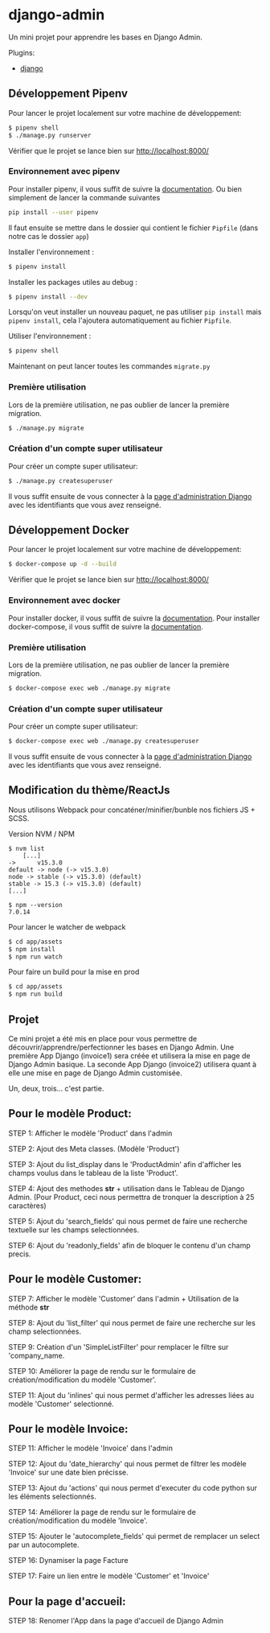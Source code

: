 # django-admin

Un mini projet pour apprendre les bases en Django Admin.

Plugins:
- [django](https://www.djangoproject.com/)


## Développement Pipenv

Pour lancer le projet localement sur votre machine de développement:

```sh
$ pipenv shell
$ ./manage.py runserver
```

Vérifier que le projet se lance bien sur [http://localhost:8000/](http://localhost:8000/)


### Environnement avec pipenv

Pour installer pipenv, il vous suffit de suivre la [documentation](https://pypi.org/project/pipenv/). Ou bien simplement de lancer la commande suivantes
```sh
pip install --user pipenv
```

Il faut ensuite se mettre dans le dossier qui contient le fichier `Pipfile` (dans notre cas le dossier `app`)

Installer l'environnement :
```sh
$ pipenv install
```

Installer les packages utiles au debug :
```sh
$ pipenv install --dev
```

Lorsqu'on veut installer un nouveau paquet, ne pas utiliser `pip install` mais `pipenv install`, cela l'ajoutera automatiquement au fichier `Pipfile`.

Utiliser l'environnement :

```sh
$ pipenv shell
```

Maintenant on peut lancer toutes les commandes `migrate.py`


### Première utilisation

Lors de la première utilisation, ne pas oublier de lancer la première migration.

```sh
$ ./manage.py migrate
```


### Création d'un compte super utilisateur

Pour créer un compte super utilisateur:

```sh
$ ./manage.py createsuperuser
```

Il vous suffit ensuite de vous connecter à la [page d'administration Django](http://localhost:8000/rmas-admin/) avec les identifiants que vous avez renseigné.



## Développement Docker

Pour lancer le projet localement sur votre machine de développement:

```sh
$ docker-compose up -d --build
```

Vérifier que le projet se lance bien sur [http://localhost:8000/](http://localhost:8000/)


### Environnement avec docker

Pour installer docker, il vous suffit de suivre la [documentation](https://docs.docker.com/engine/install/ubuntu/).
Pour installer docker-compose, il vous suffit de suivre la [documentation](https://docs.docker.com/compose/install/).


### Première utilisation

Lors de la première utilisation, ne pas oublier de lancer la première migration.

```sh
$ docker-compose exec web ./manage.py migrate
```


### Création d'un compte super utilisateur

Pour créer un compte super utilisateur:

```sh
$ docker-compose exec web ./manage.py createsuperuser
```

Il vous suffit ensuite de vous connecter à la [page d'administration Django](http://localhost:8000/rmas-admin/) avec les identifiants que vous avez renseigné.



## Modification du thème/ReactJs

Nous utilisons Webpack pour concaténer/minifier/bunble nos fichiers JS + SCSS.

Version NVM / NPM
```
$ nvm list
    [...]
->      v15.3.0
default -> node (-> v15.3.0)
node -> stable (-> v15.3.0) (default)
stable -> 15.3 (-> v15.3.0) (default)
[...]

$ npm --version
7.0.14
```

Pour lancer le watcher de webpack
```sh
$ cd app/assets
$ npm install
$ npm run watch
```

Pour faire un build pour la mise en prod
```sh
$ cd app/assets
$ npm run build
```


## Projet

Ce mini projet a été mis en place pour vous permettre de découvrir/apprendre/perfectionner les bases en Django Admin.
Une première App Django (invoice1) sera créée et utilisera la mise en page de Django Admin basique.
La seconde App Django (invoice2) utilisera quant à elle une mise en page de Django Admin customisée.

Un, deux, trois... c'est partie.

Pour le modèle Product:
-----------------------
STEP 1: Afficher le modèle 'Product' dans l'admin

STEP 2: Ajout des Meta classes. (Modèle 'Product')

STEP 3: Ajout du list_display dans le 'ProductAdmin' afin d'afficher les champs voulus dans le tableau de la liste 'Product'.

STEP 4: Ajout des methodes __str__ + utilisation dans le Tableau de Django Admin. (Pour Product, ceci nous permettra de tronquer la description à 25 caractères)

STEP 5: Ajout du 'search_fields' qui nous permet de faire une recherche textuelle sur les champs selectionnées.

STEP 6: Ajout du 'readonly_fields' afin de bloquer le contenu d'un champ precis.

Pour le modèle Customer:
------------------------
STEP 7: Afficher le modèle 'Customer' dans l'admin + Utilisation de la méthode __str__

STEP 8: Ajout du 'list_filter' qui nous permet de faire une recherche sur les champ selectionnées.

STEP 9: Création d'un 'SimpleListFilter' pour remplacer le filtre sur 'company_name.

STEP 10: Améliorer la page de rendu sur le formulaire de création/modification du modèle 'Customer'.

STEP 11: Ajout du 'inlines' qui nous permet d'afficher les adresses liées au modèle 'Customer' selectionné.

Pour le modèle Invoice:
-----------------------
STEP 11: Afficher le modèle 'Invoice' dans l'admin

STEP 12: Ajout du 'date_hierarchy' qui nous permet de filtrer les modèle 'Invoice' sur une date bien précisse.

STEP 13: Ajout du 'actions' qui nous permet d'executer du code python sur les éléments selectionnés.

STEP 14: Améliorer la page de rendu sur le formulaire de création/modification du modèle 'Invoice'.

STEP 15: Ajouter le 'autocomplete_fields' qui permet de remplacer un select par un autocomplete.

STEP 16: Dynamiser la page Facture

STEP 17: Faire un lien entre le modèle 'Customer' et 'Invoice'

Pour la page d'accueil:
-----------------------
STEP 18: Renomer l'App dans la page d'accueil de Django Admin
